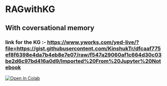 # RAGwithKG
## With coversational memory
### link for the KG :- https://www.yworks.com/yed-live/?file=https://gist.githubusercontent.com/KinshukTr/dfcaaf775ef8f6398e4da7b4eb8e7e07/raw/f547a29060af1c664d30c03be2d6c97bd416a0d9/Imported%20From%20Jupyter%20Notebook
[![Open In Colab](https://colab.research.google.com/assets/colab-badge.svg)](https://colab.research.google.com/drive/1gj-H2NNhOlQMzfymKTwEVpODie1c_LiP?usp=sharing)
